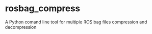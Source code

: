 # rosbag_compress
A Python comand line tool for multiple ROS bag files compression and decompression
